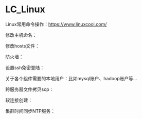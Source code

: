 # LC_Linux
Linux常用命令操作：https://www.linuxcool.com/

修改主机命名：

修改hosts文件：

防火墙：

设置ssh免密登陆：

关于各个组件需要的本地用户：比如mysql账户、hadoop账户等...

跨服务器文件拷贝scp：

软连接创建：

集群时间同步NTP服务：
